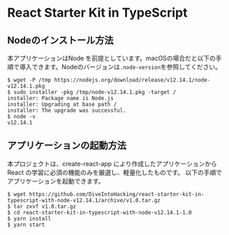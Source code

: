 # React Starter Kit in TypeScript

## Nodeのインストール方法

本アプリケーションはNode を前提としています。macOSの場合だと以下の手順で導入できます。Nodeのバージョンは`.node-version`を参照してください。

    $ wget -P /tmp https://nodejs.org/download/release/v12.14.1/node-v12.14.1.pkg
    $ sudo installer -pkg /tmp/node-v12.14.1.pkg -target /
    installer: Package name is Node.js
    installer: Upgrading at base path /
    installer: The upgrade was successful.
    $ node -v
    v12.14.1

## アプリケーションの起動方法

本プロジェクトは、create-react-app により作成したアプリケーションから React の学習に必須の機能のみを厳選し、軽量化したものです。
以下の手順でアプリケーションを起動できます。

    $ wget https://github.com/DiveIntoHacking/react-starter-kit-in-typescript-with-node-v12.14.1/archive/v1.0.tar.gz
    $ tar zxvf v1.0.tar.gz
    $ cd react-starter-kit-in-typescript-with-node-v12.14.1-1.0
    $ yarn install
    $ yarn start
